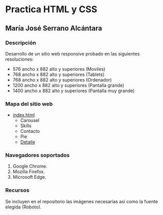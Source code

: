 # Practica HTML y CSS 
## María José Serrano Alcántara

### Descripción
Desarrollo de un sitio web responsive probado en las siguientes resoluciones:

- 576 ancho x 882 alto y superiores (Moviles)
- 768 ancho x 882 alto y superiores (Tablets)
- 768 ancho x 882 alto y superiores (Ordenador)
- 1200 ancho x 882 alto y superiores (Pantalla grande)
- 1400 ancho x 882 alto y superiores (Pantalla muy grande)

### Mapa del sitio web
 * [index.html](index.html)
   - Carousel
   - Skills
   - Contacto
   - Pie
   * [Detalle](detalle.html)

### Navegadores soportados
1. Google Chrome.
2. Mozilla Firefox.
3. Microsoft Edge.

### Recursos
Se incluyen en el repositorio las imágenes necesarias así como la fuente elegida (Roboto).